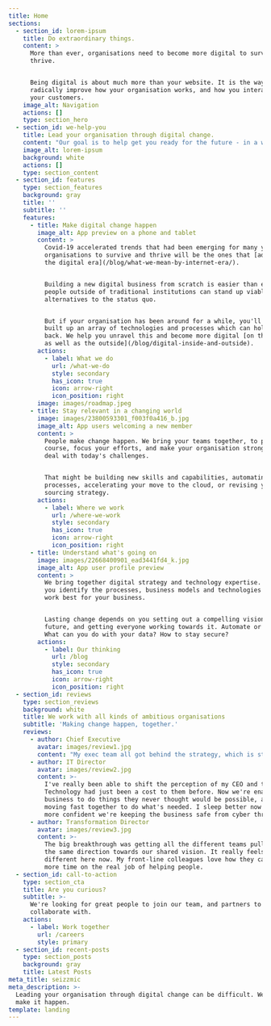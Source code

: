 ```yaml
---
title: Home
sections:
  - section_id: lorem-ipsum
    title: Do extraordinary things.
    content: >
      More than ever, organisations need to become more digital to survive and
      thrive.


      Being digital is about much more than your website. It is the way to
      radically improve how your organisation works, and how you interact with
      your customers.
    image_alt: Navigation
    actions: []
    type: section_hero
  - section_id: we-help-you
    title: Lead your organisation through digital change.
    content: "Our goal is to help get you ready for the future - in a way that your customers and colleagues will really notice. We're experts in business change. We'll help you plot out your digital journey, and support you to get there -\_modernising complex technology estates, making better use of data, and staying cyber-secure.\n"
    image_alt: lorem-ipsum
    background: white
    actions: []
    type: section_content
  - section_id: features
    type: section_features
    background: gray
    title: ''
    subtitle: ''
    features:
      - title: Make digital change happen
        image_alt: App preview on a phone and tablet
        content: >
          Covid-19 accelerated trends that had been emerging for many years. The
          organisations to survive and thrive will be the ones that [adapt to
          the digital era](/blog/what-we-mean-by-internet-era/).


          Building a new digital business from scratch is easier than ever. And
          people outside of traditional institutions can stand up viable
          alternatives to the status quo.


          But if your organisation has been around for a while, you'll have
          built up an array of technologies and processes which can hold you
          back. We help you unravel this and become more digital [on the inside
          as well as the outside](/blog/digital-inside-and-outside).
        actions:
          - label: What we do
            url: /what-we-do
            style: secondary
            has_icon: true
            icon: arrow-right
            icon_position: right
        image: images/roadmap.jpeg
      - title: Stay relevant in a changing world
        image: images/23800593301_f003f0a416_b.jpg
        image_alt: App users welcoming a new member
        content: >
          People make change happen. We bring your teams together, to plot a
          course, focus your efforts, and make your organisation stronger to
          deal with today's challenges.


          That might be building new skills and capabilities, automating
          processes, accelerating your move to the cloud, or revising your
          sourcing strategy.
        actions:
          - label: Where we work
            url: /where-we-work
            style: secondary
            has_icon: true
            icon: arrow-right
            icon_position: right
      - title: Understand what's going on
        image: images/22668400901_ead3441fd4_k.jpg
        image_alt: App user profile preview
        content: >
          We bring together digital strategy and technology expertise. We help
          you identify the processes, business models and technologies that will
          work best for your business.


          Lasting change depends on you setting out a compelling vision for the
          future, and getting everyone working towards it. Automate or rebuild?
          What can you do with your data? How to stay secure?
        actions:
          - label: Our thinking
            url: /blog
            style: secondary
            has_icon: true
            icon: arrow-right
            icon_position: right
  - section_id: reviews
    type: section_reviews
    background: white
    title: We work with all kinds of ambitious organisations
    subtitle: 'Making change happen, together.'
    reviews:
      - author: Chief Executive
        avatar: images/review1.jpg
        content: "My exec team all got behind the strategy, which is stretching but within our reach.\_ We're much more digital now. It's helped us look after our customers during the pandemic, and we now feel well positioned for growth. I couldn't imagine going back."
      - author: IT Director
        avatar: images/review2.jpg
        content: >-
          I've really been able to shift the perception of my CEO and the board.
          Technology had just been a cost to them before. Now we're enabling the
          business to do things they never thought would be possible, and we're
          moving fast together to do what's needed. I sleep better now we're
          more confident we're keeping the business safe from cyber threats.
      - author: Transformation Director
        avatar: images/review3.jpg
        content: >-
          The big breakthrough was getting all the different teams pulling in
          the same direction towards our shared vision. It really feels
          different here now. My front-line colleagues love how they can spend
          more time on the real job of helping people.
  - section_id: call-to-action
    type: section_cta
    title: Are you curious?
    subtitle: >-
      We're looking for great people to join our team, and partners to
      collaborate with.
    actions:
      - label: Work together
        url: /careers
        style: primary
  - section_id: recent-posts
    type: section_posts
    background: gray
    title: Latest Posts
meta_title: seizzmic
meta_description: >-
  Leading your organisation through digital change can be difficult. We help you
  make it happen.
template: landing
---
```

